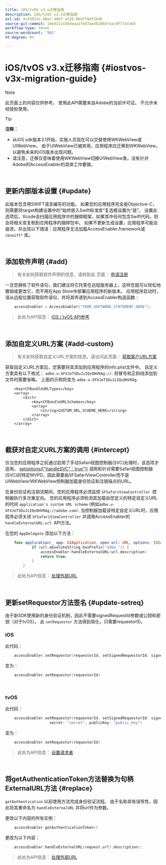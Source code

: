 ```yaml
---
title: iOS/tvOS v3.x迁移指南
description: iOS/tvOS v3.x迁移指南
exl-id: 4c43013c-40af-48b7-af26-0bd7f8df2bdb
source-git-commit: 19ed211c65deaa1fe97ae462065feac9f77afa64
workflow-type: tm+mt
source-wordcount: '561'
ht-degree: 0%

---
```


# iOS/tvOS v3.x迁移指南 {#iostvos-v3x-migration-guide}

>[!NOTE]
>
>此页面上的内容仅供参考。 使用此API需要来自Adobe的当前许可证。 不允许未经授权使用。

>[!TIP]
> 
> **注释：**
>
> - 从iOS sdk版本3.1开始，实施人员现在可以交替使用WKWebView或UIWebView。 由于UIWebView已被弃用，应用程序应迁移到WKWebView，以避免未来的iOS版本出现问题。
> - 请注意，迁移仅意味着使用WKWebView切换UIWebView类，没有针对Adobe的AccessEnabler的具体工作要做。

</br>

## 更新内部版本设置 {#update}

此版本包含用SWIFT语言编写的功能。 如果您的应用程序完全是Objective-C，则需要将target构建设置中的“始终嵌入Swift标准库”复选框设置为“是”。 设置此选项后，Xcode会扫描应用程序中的捆绑框架，如果其中任何包含Swift代码，则会将相关库复制到应用程序的捆绑包中。 如果不更新生成设置，应用程序可能会崩溃，并出现以下错误：应用程序无法加载AccessEnabler.framework或 `ibswift*` 库。

</br>

## 添加软件声明 {#add}

> 有关如何获取软件声明的信息，请转到此
> 页面：
> [申请注册](/help/authentication/iostvos-application-registration.md)

一旦您拥有了软件语句，我们建议将它托管在远程服务器上，这样您就可以轻松地撤销或更改它，而不用在App Store中部署应用程序的新版本。 应用程序启动时，请从远程位置获取软件语句，并将其传递到AccessEnabler构造函数：

```swift
    accessEnabler = AccessEnabler("YOUR_SOFTWARE_STATEMENT_HERE");
```

> 此处为API信息： [iOS / tvOS API参考](/help/authentication/iostvos-sdk-api-reference.md)

</br>

## 添加自定义URL方案 {#add-custom}

> 有关如何获取自定义URL方案的信息，请访问此页面： [获取客户URL方案](/help/authentication/iostvos-application-registration.md)

获取自定义URL方案后，您需要将其添加到应用程序的info.plist文件中。 自定义方案具有以下格式： `adbe.u-XFXJeTSDuJiIQs0HVRAg://`. 将冒号和正斜线添加到文件时需要省略。 上面的示例将变为 `adbe.u-XFXJeTSDuJiIQs0HVRAg`.

```plist
    <key>CFBundleURLTypes</key>
    <array>
        <dict>
            <key>CFBundleURLSchemes</key>
            <array>
                <string>CUSTOM_URL_SCHEME_HERE</string>
            </array>
        </dict>
    </array>
```

</br>

## 截获对自定义URL方案的调用 {#intercept}

仅当您的应用程序之前通过启用了手动Safari视图控制器(SVC)处理时，该选项才适用。 [setoptions(\[&quot;handleSVC&quot;：true&quot;\])](/help/authentication/iostvos-sdk-api-reference.md) 调用和针对需要Safari视图控制器(SVC)的特定MVPD，因此需要由SFSafariViewController而不是UIWebView/WKWebView控制器加载身份验证和注销端点的URL。

在身份验证和注销流期间，您的应用程序必须监控 `SFSafariViewController `控制器执行多次重定向。 您的应用程序必须检测其加载由您定义的特定自定义URL的时间 `application's custom URL scheme` (例如`adbe.u-XFXJeTSDuJiIQs0HVRAg://adobe.com)`. 当控制器加载该特定自定义URL时，应用程序必须关闭 `SFSafariViewController` 并调用AccessEnabler的 `handleExternalURL:url `API方法。

在您的 `AppDelegate` 添加以下方法：

```swift
    func application(_ app: UIApplication, open url: URL, options: [UIApplicationOpenURLOptionsKey: Any]) -> Bool {
            if (url.absoluteString.hasPrefix("adbe.")) {
                accessEnabler.handleExternalURL(url.description)
                return true;
            } 
        }
```

> 此处为API信息： [处理外部URL](/help/authentication/iostvos-sdk-api-reference.md)

</br>

## 更新setRequestor方法签名 {#update-setreq}

由于新SDK使用新的身份验证机制，因此不需要signedRequestId参数或公钥和密钥（对于tvOS）。 此 `setRequestor` 方法得到简化，只需要requestorID。

### iOS

此代码：

```swift
    accessEnabler.setRequestor(requestorId, setSignedRequestorId: signedRequestorId)
```

变为：

```swift
    accessEnabler.setRequestor(requestorId)
```

</br>

### tvOS

此代码：

```swift
    accessEnabler.setRequestor(requestorId, setSignedRequestorId: signedRequestorId,
                    secret: "secret", publicKey: "public_key")
```

变为：

```swift
    accessEnabler.setRequestor(requestorId)
```

> 此处为API信息： [设置请求者](/help/authentication/iostvos-sdk-api-reference.md)

</br>

## 将getAuthenticationToken方法替换为句柄ExternalURL方法 {#replace}

`getAuthentication` 以前使用方法完成身份验证流程。 由于名称具有误导性，因此将其重命名为 `handleExternalURL` 并将url作为参数。

更改以下内容的所有实例：

```swift
    accessEnabler.getAuthenticationToken()
```

更改为以下内容：

```swift
    accessEnabler.handleExternalURL(request.url?.description);
```

> 此处为API信息： [处理外部URL](/help/authentication/iostvos-sdk-api-reference.md)
